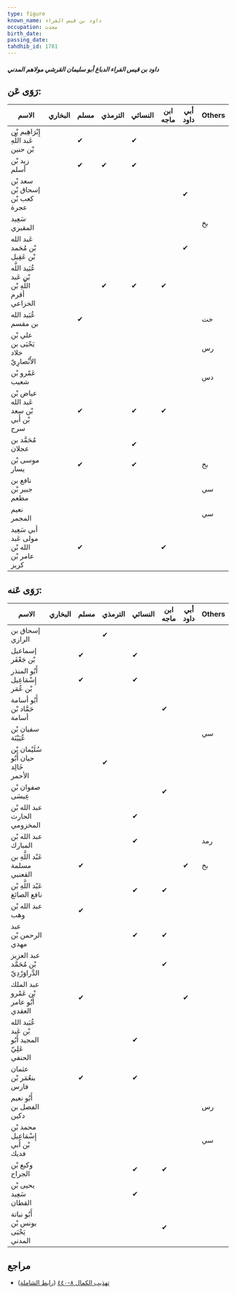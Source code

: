```yaml
---
type: figure
known_name: داود بن قيس الفراء
occupation: محدث
birth_date:
passing_date:
tahdhib_id: 1781
---
```

##### داود بن قيس الفراء الدباغ أبو سليمان القرشي مولاهم المدني

## رَوَى عَن:
| الاسم                                           | البخاري | مسلم | الترمذي | النسائي | ابن ماجه | أبي داود | Others |
| ----------------------------------------------- | ------- | ---- | ------- | ------- | -------- | -------- | ------ |
| إِبْرَاهِيم بْن عَبد اللَّهِ بْن حنين           |         | ✔    |         | ✔       |          |          |        |
| زيد بْن أسلم                                    |         | ✔    | ✔       | ✔       |          |          |        |
| سعد بْن إسحاق بْن كعب بْن عجرة                  |         |      |         |         |          | ✔        |        |
| سَعِيد المقبري                                  |         |      |         |         |          |          | بخ     |
| عَبد الله بْن مُحَمد بْن عَقِيل                 |         |      |         |         |          | ✔        |        |
| عُبَيد اللَّه بْن عَبد اللَّهِ بْن أقرم الخزاعي |         |      | ✔       | ✔       | ✔        |          |        |
| عُبَيد الله بن مقسم                             |         | ✔    |         |         |          |          | خت     |
| علي بْن يَحْيَى بن خلاد الأَنْصارِيّ            |         |      |         |         |          |          | رس     |
| عَمْرو بْن شعيب                                 |         |      |         |         |          |          | دس     |
| عياض بْن عَبد الله بْن سعد بْن أَبي سرح         |         | ✔    |         | ✔       | ✔        |          |        |
| مُحَمَّد بن عجلان                               |         |      |         | ✔       |          |          |        |
| موسى بْن يسار                                   |         | ✔    |         | ✔       |          |          | بخ     |
| نافع بن جبير بْن مطعم                           |         |      |         |         |          |          | سي     |
| نعيم المجمر                                     |         |      |         |         |          |          | سي     |
| أبي سَعِيد مولى عَبد الله بْن عامر بْن كريز     |         | ✔    |         |         | ✔        |          |        |
## رَوَى عَنه:
| الاسم                                           | البخاري | مسلم | الترمذي | النسائي | ابن ماجه | أبي داود | Others |
| ----------------------------------------------- | ------- | ---- | ------- | ------- | -------- | -------- | ------ |
| إسحاق بن الرازي                                 |         |      | ✔       |         |          |          |        |
| إسماعيل بْن جَعْفَر                             |         | ✔    |         | ✔       |          |          |        |
| أَبُو المنذر إِسْمَاعِيل بْن عُمَر              |         | ✔    |         | ✔       |          |          |        |
| أَبُو أسامة حَمَّاد بْن أسامة                   |         |      |         |         | ✔        |          |        |
| سفيان بْن عُيَيْنَة                             |         |      |         |         |          |          | سي     |
| سُلَيْمان بْن حيان أَبُو خَالِد الأحمر          |         |      | ✔       |         |          |          |        |
| صفوان بْن عِيسَى                                |         |      |         |         | ✔        |          |        |
| عبد الله بْن الحارث المخزومي                    |         |      |         | ✔       |          |          |        |
| عبد الله بْن المبارك                            |         |      |         | ✔       |          |          | رمد    |
| عَبْد اللَّهِ بن مسلمة القعنبي                  |         | ✔    |         |         |          | ✔        | بخ     |
| عَبْد اللَّهِ بْن نافع الصائغ                   |         |      |         | ✔       | ✔        |          |        |
| عبد الله بْن وهب                                |         | ✔    |         |         |          |          |        |
| عبد الرحمن بْن مهدي                             |         |      |         | ✔       | ✔        |          |        |
| عبد العزيز بْن مُحَمَّد الدَّراوَرْدِيّ         |         |      |         |         | ✔        |          |        |
| عبد الملك بْن عَمْرو أَبُو عامر العقدي          |         | ✔    |         |         |          | ✔        |        |
| عُبَيد الله بْن عَبد المجيد أَبُو عَلِيّ الحنفي |         |      |         | ✔       |          |          |        |
| عثمان بنعُمَر بْن فارس                          |         | ✔    |         | ✔       |          |          |        |
| أَبُو نعيم الفضل بن دكين                        |         |      |         |         |          |          | رس     |
| محمد بْن إِسْمَاعِيل بْن أَبي فديك              |         |      |         |         |          |          | سي     |
| وكيع بْن الجراح                                 |         |      |         | ✔       | ✔        |          |        |
| يحيى بْن سَعِيد القطان                          |         |      |         | ✔       |          |          |        |
| أَبُو نباتة يونس بْن يَحْيَى المدني             |         |      |         |         | ✔        |          |        |
## مراجع
- [تهذيب الكمال ٨-٤٤٠](obsidian://open?vault=Tahdhib-al-Kamal&file=Figures/١٧٨١-داود%20بن%20قيس%20الفراء%20الدباغ%20أبو%20سليمان%20القرشي%20مولاهم%20المدني) ([رابط الشاملة](https://shamela.ws/book/3722/4151))